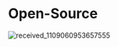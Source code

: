 # Open-Source

![received_1109060953657555](https://github.com/NAFIS-124/Open-Source/assets/168470132/c7d37ea9-43e1-4661-9401-88bd554eae36)

